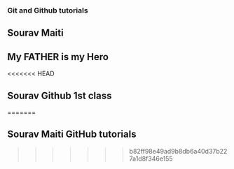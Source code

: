 ### Git and Github tutorials

## Sourav Maiti
## My FATHER is my Hero
<<<<<<< HEAD

## Sourav Github 1st class
=======
## Sourav Maiti GitHub tutorials
>>>>>>> b82ff98e49ad9b8db6a40d37b227a1d8f346e155
